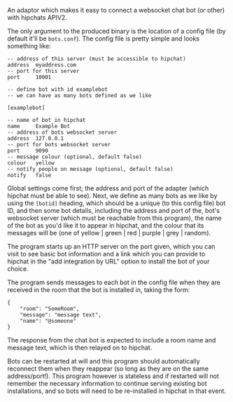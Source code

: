 An adaptor which makes it easy to connect a websocket chat bot (or other) with hipchats APIV2.

The only argument to the produced binary is the location of a config file (by default it'll be `bots.conf`). The config file is pretty simple and looks something like:

```
-- address of this server (must be accessible to hipchat)
address  myaddress.com
-- port for this server
port     10001

-- define bot with id examplebot
-- we can have as many bots defined as we like

[examplebot]

-- name of bot in hipchat
name     Example Bot
-- address of bots websocket server
address  127.0.0.1
-- port for bots websocket server
port     9090
-- message colour (optional, default false)
colour   yellow
-- notify people on message (optional, default false)
notify   false

```

Global settings come first; the address and port of the adapter (which hipchat must be able to see). Next, we define as many bots as we like by using the `[botid]` heading, which should be a unique (to this config file) bot ID, and then some bot details, including the address and port of the, bot's websocket server (which must be reachable from this program), the name of the bot as you'd like it to appear in hipchat, and the colour that its messages will be (one of yellow | green | red | purple | grey | random).

The program starts up an HTTP server on the port given, which you can visit to see basic bot information and a link which you can provide to hipchat in the "add integration by URL" option to install the bot of your choice.

The program sends messages to each bot in the config file when they are received in the room that the bot is installed in, taking the form:

```
{
	"room": "SomeRoom",
	"message": "message text",
	"name": "@someone"
}
```

The response from the chat bot is expected to include a room name and message text, which is then relayed on to hipchat.

Bots can be restarted at will and this program should automatically reconnect them when they reappear (so long as they are on the same address/port!). This program however is stateless and if restarted will not remember the necessary information to continue serving existing bot installations, and so bots will need to be re-installed in hipchat in that event.